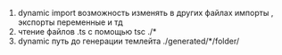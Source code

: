 1. dynamic import возможность изменять в других файлах импорты , экспорты переменные и тд
2. чтение файлов .ts с помощью tsc ./\*
3. dynamic путь до генерации темлейта ./generated/\*/folder/
